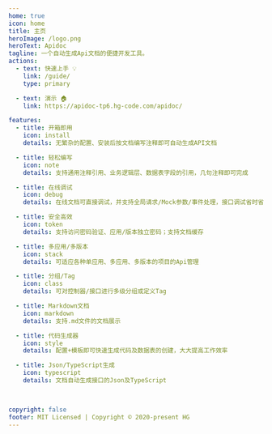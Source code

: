 ```yaml
---
home: true
icon: home
title: 主页
heroImage: /logo.png
heroText: Apidoc
tagline: 一个自动生成Api文档的便捷开发工具。
actions:
  - text: 快速上手 💡
    link: /guide/
    type: primary

  - text: 演示 🏠
    link: https://apidoc-tp6.hg-code.com/apidoc/

features:
  - title: 开箱即用
    icon: install
    details: 无繁杂的配置、安装后按文档编写注释即可自动生成API文档

  - title: 轻松编写
    icon: note
    details: 支持通用注释引用、业务逻辑层、数据表字段的引用，几句注释即可完成

  - title: 在线调试
    icon: debug
    details: 在线文档可直接调试，并支持全局请求/Mock参数/事件处理，接口调试省时省力

  - title: 安全高效
    icon: token
    details: 支持访问密码验证、应用/版本独立密码；支持文档缓存

  - title: 多应用/多版本
    icon: stack
    details: 可适应各种单应用、多应用、多版本的项目的Api管理

  - title: 分组/Tag
    icon: class
    details: 可对控制器/接口进行多级分组或定义Tag

  - title: Markdown文档
    icon: markdown
    details: 支持.md文件的文档展示

  - title: 代码生成器
    icon: style
    details: 配置+模板即可快速生成代码及数据表的创建，大大提高工作效率

  - title: Json/TypeScript生成
    icon: typescript
    details: 文档自动生成接口的Json及TypeScript

  

copyright: false
footer: MIT Licensed | Copyright © 2020-present HG
---
```


